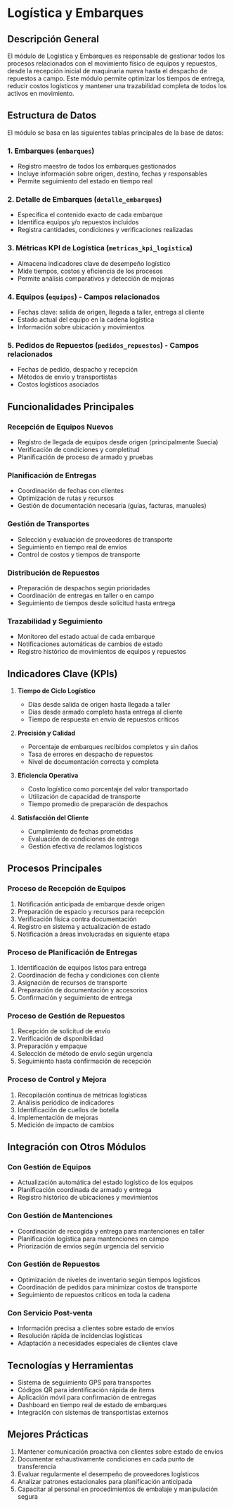 # Logística y Embarques

## Descripción General

El módulo de Logística y Embarques es responsable de gestionar todos los procesos relacionados con el movimiento físico de equipos y repuestos, desde la recepción inicial de maquinaria nueva hasta el despacho de repuestos a campo. Este módulo permite optimizar los tiempos de entrega, reducir costos logísticos y mantener una trazabilidad completa de todos los activos en movimiento.

## Estructura de Datos

El módulo se basa en las siguientes tablas principales de la base de datos:

### 1. Embarques (`embarques`)
- Registro maestro de todos los embarques gestionados
- Incluye información sobre origen, destino, fechas y responsables
- Permite seguimiento del estado en tiempo real

### 2. Detalle de Embarques (`detalle_embarques`)
- Especifica el contenido exacto de cada embarque
- Identifica equipos y/o repuestos incluidos
- Registra cantidades, condiciones y verificaciones realizadas

### 3. Métricas KPI de Logística (`metricas_kpi_logistica`)
- Almacena indicadores clave de desempeño logístico
- Mide tiempos, costos y eficiencia de los procesos
- Permite análisis comparativos y detección de mejoras

### 4. Equipos (`equipos`) - Campos relacionados
- Fechas clave: salida de origen, llegada a taller, entrega al cliente
- Estado actual del equipo en la cadena logística
- Información sobre ubicación y movimientos

### 5. Pedidos de Repuestos (`pedidos_repuestos`) - Campos relacionados
- Fechas de pedido, despacho y recepción
- Métodos de envío y transportistas
- Costos logísticos asociados

## Funcionalidades Principales

### Recepción de Equipos Nuevos
- Registro de llegada de equipos desde origen (principalmente Suecia)
- Verificación de condiciones y completitud
- Planificación de proceso de armado y pruebas

### Planificación de Entregas
- Coordinación de fechas con clientes
- Optimización de rutas y recursos
- Gestión de documentación necesaria (guías, facturas, manuales)

### Gestión de Transportes
- Selección y evaluación de proveedores de transporte
- Seguimiento en tiempo real de envíos
- Control de costos y tiempos de transporte

### Distribución de Repuestos
- Preparación de despachos según prioridades
- Coordinación de entregas en taller o en campo
- Seguimiento de tiempos desde solicitud hasta entrega

### Trazabilidad y Seguimiento
- Monitoreo del estado actual de cada embarque
- Notificaciones automáticas de cambios de estado
- Registro histórico de movimientos de equipos y repuestos

## Indicadores Clave (KPIs)

1. **Tiempo de Ciclo Logístico**
   - Días desde salida de origen hasta llegada a taller
   - Días desde armado completo hasta entrega al cliente
   - Tiempo de respuesta en envío de repuestos críticos

2. **Precisión y Calidad**
   - Porcentaje de embarques recibidos completos y sin daños
   - Tasa de errores en despacho de repuestos
   - Nivel de documentación correcta y completa

3. **Eficiencia Operativa**
   - Costo logístico como porcentaje del valor transportado
   - Utilización de capacidad de transporte
   - Tiempo promedio de preparación de despachos

4. **Satisfacción del Cliente**
   - Cumplimiento de fechas prometidas
   - Evaluación de condiciones de entrega
   - Gestión efectiva de reclamos logísticos

## Procesos Principales

### Proceso de Recepción de Equipos
1. Notificación anticipada de embarque desde origen
2. Preparación de espacio y recursos para recepción
3. Verificación física contra documentación
4. Registro en sistema y actualización de estado
5. Notificación a áreas involucradas en siguiente etapa

### Proceso de Planificación de Entregas
1. Identificación de equipos listos para entrega
2. Coordinación de fecha y condiciones con cliente
3. Asignación de recursos de transporte
4. Preparación de documentación y accesorios
5. Confirmación y seguimiento de entrega

### Proceso de Gestión de Repuestos
1. Recepción de solicitud de envío
2. Verificación de disponibilidad
3. Preparación y empaque
4. Selección de método de envío según urgencia
5. Seguimiento hasta confirmación de recepción

### Proceso de Control y Mejora
1. Recopilación continua de métricas logísticas
2. Análisis periódico de indicadores
3. Identificación de cuellos de botella
4. Implementación de mejoras
5. Medición de impacto de cambios

## Integración con Otros Módulos

### Con Gestión de Equipos
- Actualización automática del estado logístico de los equipos
- Planificación coordinada de armado y entrega
- Registro histórico de ubicaciones y movimientos

### Con Gestión de Mantenciones
- Coordinación de recogida y entrega para mantenciones en taller
- Planificación logística para mantenciones en campo
- Priorización de envíos según urgencia del servicio

### Con Gestión de Repuestos
- Optimización de niveles de inventario según tiempos logísticos
- Coordinación de pedidos para minimizar costos de transporte
- Seguimiento de repuestos críticos en toda la cadena

### Con Servicio Post-venta
- Información precisa a clientes sobre estado de envíos
- Resolución rápida de incidencias logísticas
- Adaptación a necesidades especiales de clientes clave

## Tecnologías y Herramientas

- Sistema de seguimiento GPS para transportes
- Códigos QR para identificación rápida de ítems
- Aplicación móvil para confirmación de entregas
- Dashboard en tiempo real de estado de embarques
- Integración con sistemas de transportistas externos

## Mejores Prácticas

1. Mantener comunicación proactiva con clientes sobre estado de envíos
2. Documentar exhaustivamente condiciones en cada punto de transferencia
3. Evaluar regularmente el desempeño de proveedores logísticos
4. Analizar patrones estacionales para planificación anticipada
5. Capacitar al personal en procedimientos de embalaje y manipulación segura 